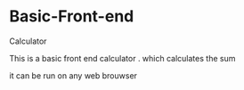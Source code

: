 # Basic-Front-end
Calculator 


This is a  basic front end calculator . which calculates the sum

it can be run on any web brouwser
